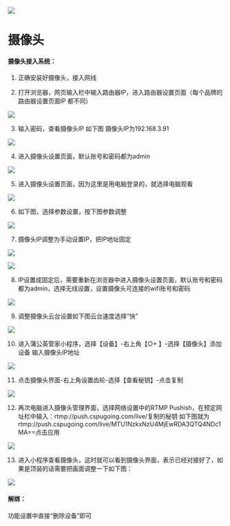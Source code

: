 ![](http://www.cspugoing.com/img/shiwu/Camera.png)

# 摄像头

#### 摄像头接入系统：

1) 正确安装好摄像头，接入网线

2) 打开浏览器，网页输入栏中输入路由器IP，进入路由器设置页面（每个品牌的路由器设置页面IP 都不同）

![](http://open.cspugoing.com/img/help/camera1.png)

3) 输入密码，查看摄像头IP 如下图 摄像头IP为192.168.3.91

![](http://open.cspugoing.com/img/help/camera2.png)

4) 进入摄像头设置页面，默认账号和密码都为admin

![](http://open.cspugoing.com/img/help/camera3.png)

5) 进入摄像头设置页面，因为这里是用电脑登录的，就选择电脑观看

![](http://open.cspugoing.com/img/help/camera4.png)

6) 如下图，选择参数设置，按下图参数调整

![](http://open.cspugoing.com/img/help/camera5.png)

7) 摄像头IP调整为手动设置IP，把IP地址固定

![](http://open.cspugoing.com/img/help/camera6.png)

![](http://open.cspugoing.com/img/help/camera7.png)

8) IP设置成固定后，需要重新在浏览器中进入摄像头设置页面，默认账号和密码都为admin，选择无线设置，设置摄像头可连接的wifi账号和密码

![](http://open.cspugoing.com/img/help/camera8.png)

9) 调整摄像头云台设置如下图云台速度选择“快”

![](http://open.cspugoing.com/img/help/camera9.png)

10) 进入蒲公英管家小程序，选择【设备】-右上角【○+ 】-选择【摄像头】添加设备 输入摄像头IP地址

![](http://open.cspugoing.com/img/help/camera10.png)

11) 点击摄像头界面-右上角设置齿轮-选择【查看秘钥】-点击复制

![](http://open.cspugoing.com/img/help/camera11.png)

12) 再次电脑进入摄像头管理界面，选择网络设置中的RTMP Pushish，在预定网址栏中输入：rtmp://push.cspugoing.com/live/复制的秘钥 如下图就为rtmp://push.cspugoing.com/live/MTU1NzkxNzU4MjEwRDA3QTQ4NDc1MA==点击应用

![](http://open.cspugoing.com/img/help/camera12.png)

13) 进入小程序查看摄像头，这时就可以看到摄像头界面，表示已经对接好了，如果是顶装的话需要把画面调整一下如下图：

![](http://open.cspugoing.com/img/help/camera13.png)

#### 解绑：

功能设置中直接“删除设备”即可